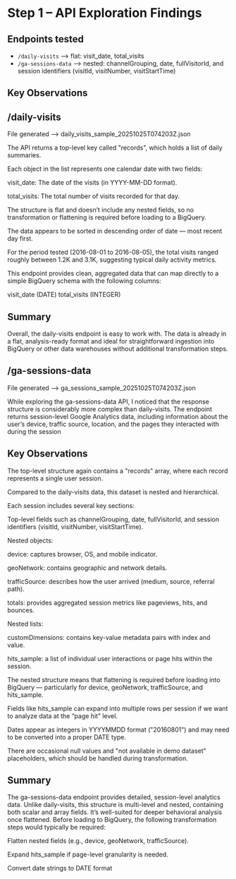 # Step 1 – API Exploration Findings

## Endpoints tested
- `/daily-visits` --> flat: visit_date, total_visits
- `/ga-sessions-data` --> nested: channelGrouping, date, fullVisitorId, and session identifiers (visitId, visitNumber, visitStartTime)

## Key Observations

## /daily-visits

File generated --> daily_visits_sample_20251025T074203Z.json

The API returns a top-level key called "records", which holds a list of daily summaries.

Each object in the list represents one calendar date with two fields:

visit_date: The date of the visits (in YYYY-MM-DD format).

total_visits: The total number of visits recorded for that day.

The structure is flat and doesn’t include any nested fields, so no transformation or flattening is required before loading to a BigQuery.

The data appears to be sorted in descending order of date — most recent day first.

For the period tested (2016-08-01 to 2016-08-05), the total visits ranged roughly between 1.2K and 3.1K, suggesting typical daily activity metrics.

This endpoint provides clean, aggregated data that can map directly to a simple BigQuery schema with the following columns:

visit_date (DATE)
total_visits (INTEGER)

## Summary

Overall, the daily-visits endpoint is easy to work with. The data is already in a flat, analysis-ready format and ideal for straightforward ingestion into BigQuery or other data warehouses without additional transformation steps.


## /ga-sessions-data

File generated --> ga_sessions_sample_20251025T074203Z.json

While exploring the ga-sessions-data API, I noticed that the response structure is considerably more complex than daily-visits. The endpoint returns session-level Google Analytics data, including information about the user’s device, traffic source, location, and the pages they interacted with during the session

## Key Observations

The top-level structure again contains a "records" array, where each record represents a single user session.

Compared to the daily-visits data, this dataset is nested and hierarchical.

Each session includes several key sections:

Top-level fields such as channelGrouping, date, fullVisitorId, and session identifiers (visitId, visitNumber, visitStartTime).

Nested objects:

device: captures browser, OS, and mobile indicator.

geoNetwork: contains geographic and network details.

trafficSource: describes how the user arrived (medium, source, referral path).

totals: provides aggregated session metrics like pageviews, hits, and bounces.

Nested lists:

customDimensions: contains key-value metadata pairs with index and value.

hits_sample: a list of individual user interactions or page hits within the session.

The nested structure means that flattening is required before loading into BigQuery — particularly for device, geoNetwork, trafficSource, and hits_sample.

Fields like hits_sample can expand into multiple rows per session if we want to analyze data at the “page hit” level.

Dates appear as integers in YYYYMMDD format ("20160801") and may need to be converted into a proper DATE type.

There are occasional null values and "not available in demo dataset" placeholders, which should be handled during transformation.

## Summary

The ga-sessions-data endpoint provides detailed, session-level analytics data. Unlike daily-visits, this structure is multi-level and nested, containing both scalar and array fields. It’s well-suited for deeper behavioral analysis once flattened.
Before loading to BigQuery, the following transformation steps would typically be required:

Flatten nested fields (e.g., device, geoNetwork, trafficSource).

Expand hits_sample if page-level granularity is needed.

Convert date strings to DATE format
